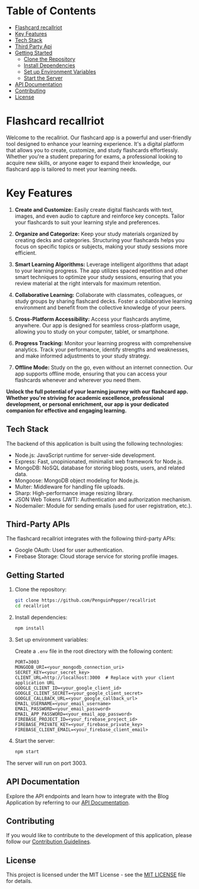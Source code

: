 # Table of Contents

- [Flashcard recallriot](#Flashcard-recallRiot)
- [Key Features](#key-features)
- [Tech Stack](#tech-stack)
- [Third Party Api](#third-party-api)
- [Getting Started](#getting-started)
  - [Clone the Repository](#1-clone-the-repository)
  - [Install Dependencies](#2-install-dependencies)
  - [Set up Environment Variables](#3-set-up-environment-variables)
  - [Start the Server](#4-start-the-server)
- [API Documentation](#api-documentation)
- [Contributing](#contributing)
- [License](#license)

# Flashcard recallriot

Welcome to the recallriot. Our flashcard app is a powerful and user-friendly tool designed to enhance your learning experience. It's a digital platform that allows you to create, customize, and study flashcards effortlessly. Whether you're a student preparing for exams, a professional looking to acquire new skills, or anyone eager to expand their knowledge, our flashcard app is tailored to meet your learning needs.
# Key Features

1. **Create and Customize:**
   Easily create digital flashcards with text, images, and even audio to capture and reinforce key concepts. Tailor your flashcards to suit your learning style and preferences.

2. **Organize and Categorize:**
   Keep your study materials organized by creating decks and categories. Structuring your flashcards helps you focus on specific topics or subjects, making your study sessions more efficient.

3. **Smart Learning Algorithms:**
   Leverage intelligent algorithms that adapt to your learning progress. The app utilizes spaced repetition and other smart techniques to optimize your study sessions, ensuring that you review material at the right intervals for maximum retention.

4. **Collaborative Learning:**
   Collaborate with classmates, colleagues, or study groups by sharing flashcard decks. Foster a collaborative learning environment and benefit from the collective knowledge of your peers.

5. **Cross-Platform Accessibility:**
   Access your flashcards anytime, anywhere. Our app is designed for seamless cross-platform usage, allowing you to study on your computer, tablet, or smartphone.

6. **Progress Tracking:**
   Monitor your learning progress with comprehensive analytics. Track your performance, identify strengths and weaknesses, and make informed adjustments to your study strategy.

7. **Offline Mode:**
   Study on the go, even without an internet connection. Our app supports offline mode, ensuring that you can access your flashcards whenever and wherever you need them.

**Unlock the full potential of your learning journey with our flashcard app. Whether you're striving for academic excellence, professional development, or personal enrichment, our app is your dedicated companion for effective and engaging learning.**




## Tech Stack

The backend of this application is built using the following technologies:

- Node.js: JavaScript runtime for server-side development.
- Express: Fast, unopinionated, minimalist web framework for Node.js.
- MongoDB: NoSQL database for storing blog posts, users, and related data.
- Mongoose: MongoDB object modeling for Node.js.
- Multer: Middleware for handling file uploads.
- Sharp: High-performance image resizing library.
- JSON Web Tokens (JWT): Authentication and authorization mechanism.
- Nodemailer: Module for sending emails (used for user registration, etc.).

## Third-Party APIs

The flashcard recallriot integrates with the following third-party APIs:

- Google OAuth: Used for user authentication.
- Firebase Storage: Cloud storage service for storing profile images.
  


## Getting Started

1. Clone the repository:

    ```bash
    git clone https://github.com/PenguinPepper/recallriot
    cd recallriot
    ```

2. Install dependencies:

    ```bash
    npm install
    ```

3. Set up environment variables:

    Create a `.env` file in the root directory with the following content:

    ```env
    PORT=3003
    MONGODB_URI=<your_mongodb_connection_uri>
    SECRET_KEY=<your_secret_key>
    CLIENT_URL=http://localhost:3000  # Replace with your client application URL
    GOOGLE_CLIENT_ID=<your_google_client_id>
    GOOGLE_CLIENT_SECRET=<your_google_client_secret>
    GOOGLE_CALLBACK_URL=<your_google_callback_url>
    EMAIL_USERNAME=<your_email_username>
    EMAIL_PASSWORD=<your_email_password>
    EMAIL_APP_PASSWORD=<your_email_app_password>
    FIREBASE_PROJECT_ID=<your_firebase_project_id>
    FIREBASE_PRIVATE_KEY=<your_firebase_private_key>
    FIREBASE_CLIENT_EMAIL=<your_firebase_client_email>
    ```

4. Start the server:

    ```bash
    npm start
    ```

The server will run on port 3003.

## API Documentation

Explore the API endpoints and learn how to integrate with the Blog Application by referring to our [API Documentation](https://github.com/PenguinPepper/recallriot/blob/main/API_DOCUMENTANTION.MD).

## Contributing

If you would like to contribute to the development of this application, please follow our [Contribution Guidelines](CONTRIBUTING.md).

## License

This project is licensed under the MIT License - see the [MIT LICENSE]() file for details.


